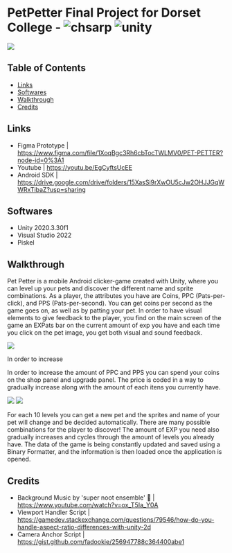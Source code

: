 # PetPetter Final Project for Dorset College - ![chsarp](https://img.shields.io/badge/-csharp-green) ![unity](https://img.shields.io/badge/-unity-lightgrey)
![](/readmeimages/pets.png)
## Table of Contents
* [Links](#links)
* [Softwares](#softwares)
* [Walkthrough](#walkthrough)
* [Credits](#credits)

## Links
- Figma Prototype | https://www.figma.com/file/1XoqBgc3Rh6cbTocTWLMV0/PET-PETTER?node-id=0%3A1
- Youtube | https://youtu.be/EgCyftsUcEE
- Android SDK | https://drive.google.com/drive/folders/15XasSi9rXwOU5cJw2OHJJGqWWRxTibaZ?usp=sharing

## Softwares

- Unity 2020.3.30f1
- Visual Studio 2022
- Piskel

## Walkthrough
Pet Petter is a mobile Android clicker-game created with Unity, where you can level up your pets and discover the different name and sprite combinations. As a player, the attributes you have are Coins, PPC (Pats-per-click), and PPS (Pats-per-second). You can get coins per second as the game goes on, as well as by patting your pet. In order to have visual elements to give feedback to the player, you find on the main screen of the game an EXPats bar on the current amount of exp you have and each time you click on the pet image, you get both visual and sound feedback.

![](/readmeimages/screencapfour.png)

In order to increase 

In order to increase the amount of PPC and PPS you can spend your coins on the shop panel and upgrade panel. The price is coded in a way to gradually increase along with the amount of each itens you currently have. 

![](/readmeimages/screencapthree.PNG)
![](/readmeimages/screencaptwo.PNG)

For each 10 levels you can get a new pet and the sprites and name of your pet will change and be decided automatically. There are many possible combinations for
the player to discover! The amount of EXP you need also gradually increases and cycles through the amount of levels you already have. The data of the game is being constantly updated and saved using a Binary Formatter, and the information is then loaded once the application is opened.


## Credits
- Background Music by 'super noot ensemble' 🎵 | https://www.youtube.com/watch?v=ox_T5Ia_Y0A
- Viewport Handler Script | https://gamedev.stackexchange.com/questions/79546/how-do-you-handle-aspect-ratio-differences-with-unity-2d
- Camera Anchor Script | https://gist.github.com/fadookie/256947788c364400abe1


